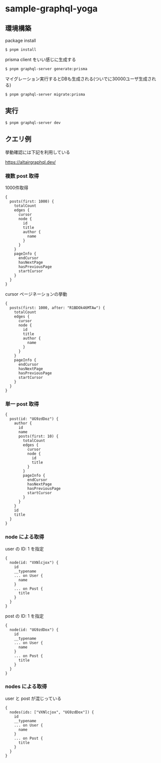 # sample-graphql-yoga

## 環境構築

package install

```
$ pnpm install
```

prisma client をいい感じに生成する

```
$ pnpm graphql-server generate:prisma
```

マイグレーション実行するとDBも生成される(ついでに30000ユーザ生成される)

```
$ pnpm graphql-server migrate:prisma
```

## 実行

```
$ pnpm graphql-server dev
```

## クエリ例

挙動確認には下記を利用している

https://altairgraphql.dev/

### 複数 post 取得

1000件取得

```
{
  posts(first: 1000) {
    totalCount
    edges {
      cursor
      node {
        id
        title
        author {
          name
        }
      }
    }
    pageInfo {
      endCursor
      hasNextPage
      hasPreviousPage
      startCursor
    }
  }
}
```

cursor ページネーションの挙動

```
{
  posts(first: 1000, after: "R1BDOk46MTAw") {
    totalCount
    edges {
      cursor
      node {
        id
        title
        author {
          name
        }
      }
    }
    pageInfo {
      endCursor
      hasNextPage
      hasPreviousPage
      startCursor
    }
  }
}
```

### 単一 post 取得

```
{
  post(id: "UG9zdDoz") {
    author {
      id
      name
      posts(first: 10) {
        totalCount
        edges {
          cursor
          node {
            id
            title
          }
        }
        pageInfo {
          endCursor
          hasNextPage
          hasPreviousPage
          startCursor
        }
      }
    }
    id
    title
  }
}
```

### node による取得

user の ID: 1 を指定

```
{
  node(id: "VXNlcjox") {
    id
    __typename
    ... on User {
      name
    }
    ... on Post {
      title
    }
  }
}
```

post の ID: 1 を指定

```
{
  node(id: "UG9zdDox") {
    id
    __typename
    ... on User {
      name
    }
    ... on Post {
      title
    }
  }
}
```

### nodes による取得

user と post が混じっている

```
{
  nodes(ids: ["VXNlcjox", "UG9zdDox"]) {
    id
    __typename
    ... on User {
      name
    }
    ... on Post {
      title
    }
  }
}
```

